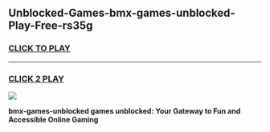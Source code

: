 
## Unblocked-Games-bmx-games-unblocked-Play-Free-rs35g
<h3>
<a href="https://premium76.site?title=bmx-games-unblocked&ref=10A">CLICK TO PLAY</a></h3>
<hr>

<h3>
<a href="https://premium76.site?title=bmx-games-unblocked&ref=10A">CLICK 2 PLAY</a>
  
</h3>

<a href="https://premium76.site?title=bmx-games-unblocked&ref=10A"><img src="https://clearcache.store/games.png"></a>


**bmx-games-unblocked games unblocked: Your Gateway to Fun and Accessible Online Gaming**
